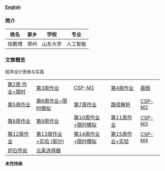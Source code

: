 ﻿ [**English**](./en-index.md)  
### 简介

  |  姓名 |  家乡 |学校| 专业 |
  |-------|-------|-------|-------|
  | 徐鹏博 | 郑州 | 山东大学 | 人工智能| 
  
### 文章概览    
   程序设计思维与实践  

   | | | | | | 
   |---|---|---|---|---| 
   | [第2周 作业+限时](./week2.md) | [第3周作业](./week3.md) | [CSP-M1](./CSP-M1.md) | [第4周作业](./week4.md) |[画图](./CSP-201512-3.md)| 
   | [第5周作业](./week5.md)| [第6周作业+限时模拟](./week6.md) |[第7周作业](./week7.md)| [路径解析](./csp201604-3.md)|[CSP-M2](./CSP-M2.md)| 
   |[第8周作业](./week8.md)|[第9周作业](./week9.md)|[第10周作业+限时模拟](./week10.md)|[第11周作业](./week11.md) | [CSP-M3](./CSP-M3.md)| 
   |[第12周作业](./week12.md) | [第13周作业+实验 (部分)](./week13.md) | [第14周作业+限时模拟](./week14.md) | [第15周作业+实验](./week15.md) |[CSP-M4](./CSP-M4.md)| 
   |[炉石传说]() | [元素选择器]()| | | | 
   
   **未完待续**
      
